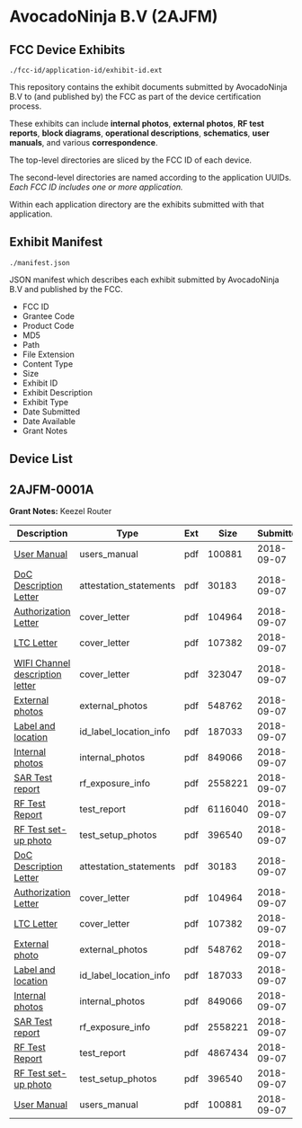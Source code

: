 # AvocadoNinja B.V (2AJFM)
## FCC Device Exhibits

```
./fcc-id/application-id/exhibit-id.ext
```

This repository contains the exhibit documents submitted by AvocadoNinja B.V to (and published by) the FCC as part of the device certification process.

These exhibits can include **internal photos**, **external photos**, **RF test reports**, **block diagrams**, **operational descriptions**, **schematics**, **user manuals**, and various **correspondence**.

The top-level directories are sliced by the FCC ID of each device.

The second-level directories are named according to the application UUIDs. *Each FCC ID includes one or more application.*

Within each application directory are the exhibits submitted with that application. 

## Exhibit Manifest

```
./manifest.json
```

JSON manifest which describes each exhibit submitted by AvocadoNinja B.V and published by the FCC.

- FCC ID
- Grantee Code
- Product Code
- MD5
- Path
- File Extension
- Content Type
- Size
- Exhibit ID
- Exhibit Description
- Exhibit Type
- Date Submitted
- Date Available
- Grant Notes

## Device List
## 2AJFM-0001A
**Grant Notes:** Keezel Router

| Description | Type | Ext | Size | Submitted | Available |
| ----------- | ---- | --- | ---- | --------- | --------- |
| [User Manual](2AJFM-0001A/1e345a9e95abf37ca7add6110d9e04a5/3995233.pdf) | users_manual | pdf | 100881 | 2018-09-07 | 2018-09-07 |
| [DoC Description Letter](2AJFM-0001A/1e345a9e95abf37ca7add6110d9e04a5/3995222.pdf) | attestation_statements | pdf | 30183 | 2018-09-07 | 2018-09-07 |
| [Authorization Letter](2AJFM-0001A/1e345a9e95abf37ca7add6110d9e04a5/3995224.pdf) | cover_letter | pdf | 104964 | 2018-09-07 | 2018-09-07 |
| [LTC Letter](2AJFM-0001A/1e345a9e95abf37ca7add6110d9e04a5/3995225.pdf) | cover_letter | pdf | 107382 | 2018-09-07 | 2018-09-07 |
| [WIFI Channel description letter](2AJFM-0001A/1e345a9e95abf37ca7add6110d9e04a5/3995226.pdf) | cover_letter | pdf | 323047 | 2018-09-07 | 2018-09-07 |
| [External photos](2AJFM-0001A/1e345a9e95abf37ca7add6110d9e04a5/3995227.pdf) | external_photos | pdf | 548762 | 2018-09-07 | 2018-09-07 |
| [Label and location](2AJFM-0001A/1e345a9e95abf37ca7add6110d9e04a5/3995228.pdf) | id_label_location_info | pdf | 187033 | 2018-09-07 | 2018-09-07 |
| [Internal photos](2AJFM-0001A/1e345a9e95abf37ca7add6110d9e04a5/3995229.pdf) | internal_photos | pdf | 849066 | 2018-09-07 | 2018-09-07 |
| [SAR Test report](2AJFM-0001A/1e345a9e95abf37ca7add6110d9e04a5/3995231.pdf) | rf_exposure_info | pdf | 2558221 | 2018-09-07 | 2018-09-07 |
| [RF Test Report](2AJFM-0001A/1e345a9e95abf37ca7add6110d9e04a5/3995249.pdf) | test_report | pdf | 6116040 | 2018-09-07 | 2018-09-07 |
| [RF Test set-up photo](2AJFM-0001A/1e345a9e95abf37ca7add6110d9e04a5/3995252.pdf) | test_setup_photos | pdf | 396540 | 2018-09-07 | 2018-09-07 |
| [DoC Description Letter](2AJFM-0001A/5324e6ff7a221c9605cd10c915745808/3995222.pdf) | attestation_statements | pdf | 30183 | 2018-09-07 | 2018-09-07 |
| [Authorization Letter](2AJFM-0001A/5324e6ff7a221c9605cd10c915745808/3995224.pdf) | cover_letter | pdf | 104964 | 2018-09-07 | 2018-09-07 |
| [LTC Letter](2AJFM-0001A/5324e6ff7a221c9605cd10c915745808/3995225.pdf) | cover_letter | pdf | 107382 | 2018-09-07 | 2018-09-07 |
| [External photo](2AJFM-0001A/5324e6ff7a221c9605cd10c915745808/3995227.pdf) | external_photos | pdf | 548762 | 2018-09-07 | 2018-09-07 |
| [Label and location](2AJFM-0001A/5324e6ff7a221c9605cd10c915745808/3995228.pdf) | id_label_location_info | pdf | 187033 | 2018-09-07 | 2018-09-07 |
| [Internal photos](2AJFM-0001A/5324e6ff7a221c9605cd10c915745808/3995229.pdf) | internal_photos | pdf | 849066 | 2018-09-07 | 2018-09-07 |
| [SAR Test report](2AJFM-0001A/5324e6ff7a221c9605cd10c915745808/3995231.pdf) | rf_exposure_info | pdf | 2558221 | 2018-09-07 | 2018-09-07 |
| [RF Test Report](2AJFM-0001A/5324e6ff7a221c9605cd10c915745808/3995281.pdf) | test_report | pdf | 4867434 | 2018-09-07 | 2018-09-07 |
| [RF Test set-up photo](2AJFM-0001A/5324e6ff7a221c9605cd10c915745808/3995252.pdf) | test_setup_photos | pdf | 396540 | 2018-09-07 | 2018-09-07 |
| [User Manual](2AJFM-0001A/5324e6ff7a221c9605cd10c915745808/3995233.pdf) | users_manual | pdf | 100881 | 2018-09-07 | 2018-09-07 |
